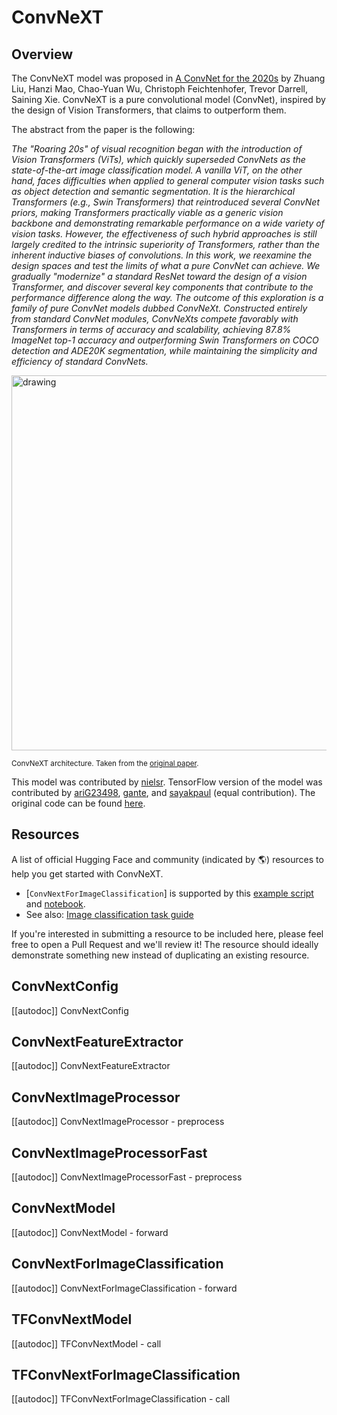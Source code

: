 <!--Copyright 2022 The HuggingFace Team. All rights reserved.

Licensed under the Apache License, Version 2.0 (the "License"); you may not use this file except in compliance with
the License. You may obtain a copy of the License at

http://www.apache.org/licenses/LICENSE-2.0

Unless required by applicable law or agreed to in writing, software distributed under the License is distributed on
an "AS IS" BASIS, WITHOUT WARRANTIES OR CONDITIONS OF ANY KIND, either express or implied. See the License for the
specific language governing permissions and limitations under the License.

⚠️ Note that this file is in Markdown but contain specific syntax for our doc-builder (similar to MDX) that may not be
rendered properly in your Markdown viewer.

-->

# ConvNeXT

## Overview

The ConvNeXT model was proposed in [A ConvNet for the 2020s](https://arxiv.org/abs/2201.03545) by Zhuang Liu, Hanzi Mao, Chao-Yuan Wu, Christoph Feichtenhofer, Trevor Darrell, Saining Xie.
ConvNeXT is a pure convolutional model (ConvNet), inspired by the design of Vision Transformers, that claims to outperform them.

The abstract from the paper is the following:

*The "Roaring 20s" of visual recognition began with the introduction of Vision Transformers (ViTs), which quickly superseded ConvNets as the state-of-the-art image classification model.
A vanilla ViT, on the other hand, faces difficulties when applied to general computer vision tasks such as object detection and semantic segmentation. It is the hierarchical Transformers
(e.g., Swin Transformers) that reintroduced several ConvNet priors, making Transformers practically viable as a generic vision backbone and demonstrating remarkable performance on a wide
variety of vision tasks. However, the effectiveness of such hybrid approaches is still largely credited to the intrinsic superiority of Transformers, rather than the inherent inductive
biases of convolutions. In this work, we reexamine the design spaces and test the limits of what a pure ConvNet can achieve. We gradually "modernize" a standard ResNet toward the design
of a vision Transformer, and discover several key components that contribute to the performance difference along the way. The outcome of this exploration is a family of pure ConvNet models
dubbed ConvNeXt. Constructed entirely from standard ConvNet modules, ConvNeXts compete favorably with Transformers in terms of accuracy and scalability, achieving 87.8% ImageNet top-1 accuracy
and outperforming Swin Transformers on COCO detection and ADE20K segmentation, while maintaining the simplicity and efficiency of standard ConvNets.*

<img src="https://huggingface.co/datasets/huggingface/documentation-images/resolve/main/convnext_architecture.jpg"
alt="drawing" width="600"/>

<small> ConvNeXT architecture. Taken from the <a href="https://arxiv.org/abs/2201.03545">original paper</a>.</small>

This model was contributed by [nielsr](https://huggingface.co/nielsr). TensorFlow version of the model was contributed by [ariG23498](https://github.com/ariG23498),
[gante](https://github.com/gante), and [sayakpaul](https://github.com/sayakpaul) (equal contribution). The original code can be found [here](https://github.com/facebookresearch/ConvNeXt).

## Resources

A list of official Hugging Face and community (indicated by 🌎) resources to help you get started with ConvNeXT.

<PipelineTag pipeline="image-classification"/>

- [`ConvNextForImageClassification`] is supported by this [example script](https://github.com/huggingface/transformers/tree/main/examples/pytorch/image-classification) and [notebook](https://colab.research.google.com/github/huggingface/notebooks/blob/main/examples/image_classification.ipynb).
- See also: [Image classification task guide](../tasks/image_classification)

If you're interested in submitting a resource to be included here, please feel free to open a Pull Request and we'll review it! The resource should ideally demonstrate something new instead of duplicating an existing resource.

## ConvNextConfig

[[autodoc]] ConvNextConfig

## ConvNextFeatureExtractor

[[autodoc]] ConvNextFeatureExtractor

## ConvNextImageProcessor

[[autodoc]] ConvNextImageProcessor
    - preprocess

## ConvNextImageProcessorFast

[[autodoc]] ConvNextImageProcessorFast
    - preprocess

<frameworkcontent>
<pt>

## ConvNextModel

[[autodoc]] ConvNextModel
    - forward

## ConvNextForImageClassification

[[autodoc]] ConvNextForImageClassification
    - forward

</pt>
<tf>

## TFConvNextModel

[[autodoc]] TFConvNextModel
    - call

## TFConvNextForImageClassification

[[autodoc]] TFConvNextForImageClassification
    - call

</tf>
</frameworkcontent>